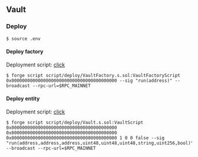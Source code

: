 ## Vault

### Deploy

```shell
$ source .env
```

#### Deploy factory

Deployment script: [click](https://github.com/symbioticfi/core-private/blob/main/script/deploy/VaultFactory.s.sol)

```shell
$ forge script script/deploy/VaultFactory.s.sol:VaultFactoryScript 0x0000000000000000000000000000000000000000 --sig "run(address)" --broadcast --rpc-url=$RPC_MAINNET
```

#### Deploy entity

Deployment script: [click](https://github.com/symbioticfi/core-private/blob/main/script/deploy/Vault.s.sol)

```shell
$ forge script script/deploy/Vault.s.sol:VaultScript 0x0000000000000000000000000000000000000000 0x0000000000000000000000000000000000000000 0x0000000000000000000000000000000000000000 1 0 0 false --sig "run(address,address,address,uint48,uint48,uint48,string,uint256,bool)" --broadcast --rpc-url=$RPC_MAINNET
```
